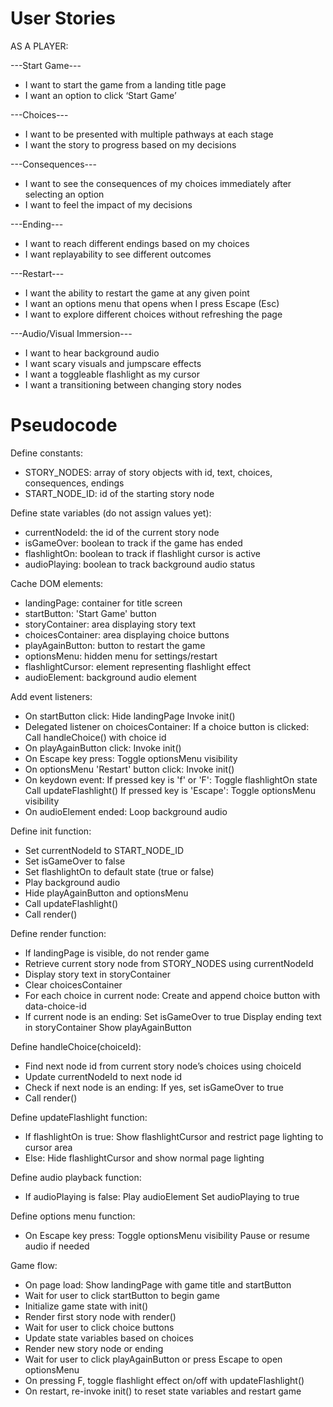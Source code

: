 # User Stories

AS A PLAYER:

---Start Game---
- I want to start the game from a landing title page
- I want an option to click ‘Start Game’

---Choices---
- I want to be presented with multiple pathways at each stage
- I want the story to progress based on my decisions

---Consequences---
- I want to see the consequences of my choices immediately after selecting an option
- I want to feel the impact of my decisions

---Ending---
- I want to reach different endings based on my choices
- I want replayability to see different outcomes

---Restart---
- I want the ability to restart the game at any given point
- I want an options menu that opens when I press Escape (Esc)
- I want to explore different choices without refreshing the page

---Audio/Visual Immersion---
- I want to hear background audio
- I want scary visuals and jumpscare effects
- I want a toggleable flashlight as my cursor
- I want a transitioning between changing story nodes

# Pseudocode

Define constants:
  - STORY_NODES: array of story objects with id, text, choices, consequences, endings
  - START_NODE_ID: id of the starting story node

Define state variables (do not assign values yet):
  - currentNodeId: the id of the current story node
  - isGameOver: boolean to track if the game has ended
  - flashlightOn: boolean to track if flashlight cursor is active
  - audioPlaying: boolean to track background audio status

Cache DOM elements:
  - landingPage: container for title screen
  - startButton: 'Start Game' button
  - storyContainer: area displaying story text
  - choicesContainer: area displaying choice buttons
  - playAgainButton: button to restart the game
  - optionsMenu: hidden menu for settings/restart
  - flashlightCursor: element representing flashlight effect
  - audioElement: background audio element

Add event listeners:
  - On startButton click:
      Hide landingPage
      Invoke init()
  - Delegated listener on choicesContainer:
      If a choice button is clicked:
          Call handleChoice() with choice id
  - On playAgainButton click:
      Invoke init()
  - On Escape key press:
      Toggle optionsMenu visibility
  - On optionsMenu 'Restart' button click:
      Invoke init()
  - On keydown event:
      If pressed key is 'f' or 'F':
          Toggle flashlightOn state
          Call updateFlashlight()
      If pressed key is 'Escape':
          Toggle optionsMenu visibility
  - On audioElement ended:
      Loop background audio

Define init function:
  - Set currentNodeId to START_NODE_ID
  - Set isGameOver to false
  - Set flashlightOn to default state (true or false)
  - Play background audio
  - Hide playAgainButton and optionsMenu
  - Call updateFlashlight()
  - Call render()

Define render function:
  - If landingPage is visible, do not render game
  - Retrieve current story node from STORY_NODES using currentNodeId
  - Display story text in storyContainer
  - Clear choicesContainer
  - For each choice in current node:
      Create and append choice button with data-choice-id
  - If current node is an ending:
      Set isGameOver to true
      Display ending text in storyContainer
      Show playAgainButton

Define handleChoice(choiceId):
  - Find next node id from current story node’s choices using choiceId
  - Update currentNodeId to next node id
  - Check if next node is an ending:
      If yes, set isGameOver to true
  - Call render()

Define updateFlashlight function:
  - If flashlightOn is true:
      Show flashlightCursor and restrict page lighting to cursor area
  - Else:
      Hide flashlightCursor and show normal page lighting

Define audio playback function:
  - If audioPlaying is false:
      Play audioElement
      Set audioPlaying to true

Define options menu function:
  - On Escape key press:
      Toggle optionsMenu visibility
      Pause or resume audio if needed

Game flow:
  - On page load:
      Show landingPage with game title and startButton
  - Wait for user to click startButton to begin game
  - Initialize game state with init()
  - Render first story node with render()
  - Wait for user to click choice buttons
  - Update state variables based on choices
  - Render new story node or ending
  - Wait for user to click playAgainButton or press Escape to open optionsMenu
  - On pressing F, toggle flashlight effect on/off with updateFlashlight()
  - On restart, re-invoke init() to reset state variables and restart game

